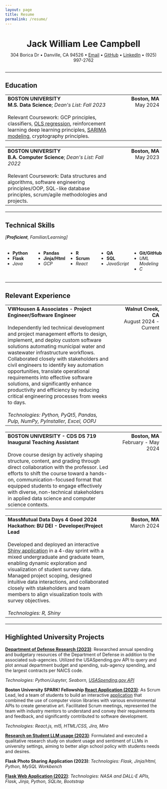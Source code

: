 ```yaml
---
layout: page
title: Resume
permalink: /resume/
---
```

<div style="text-align: center; margin-bottom: 30px;">
  <h1 style="margin-bottom: 10px;">Jack William Lee Campbell</h1>
  <p style="margin: 5px 0;">304 Borica Dr • Danville, CA 94526 • <a href="mailto:jackwilliamleecampbell@gmail.com">Email</a> • <a href="https://github.com/jack-campbeli">GitHub</a> • <a href="https://www.linkedin.com/in/jack-campbell-a392191a1/">LinkedIn</a> • (925) 997-2762</p>
</div>

---

## Education

<table style="width: 100%; border-collapse: collapse; margin-bottom: 20px;">
  <tr>
    <td style="width: 70%; padding-right: 20px; vertical-align: top; border: none;">
      <strong>BOSTON UNIVERSITY</strong><br>
      <strong>M.S. Data Science</strong>; <em>Dean's List: Fall 2023</em><br><br>
      Relevant Coursework: GCP principles, classifiers, <a href="https://docs.google.com/document/d/1NOsExgqH_jEV_oVRPdMx0JZHlDWQFi6wJADeJ9WZqEo/edit?tab=t.0">OLS regression</a>, reinforcement learning deep learning principles, <a href="https://docs.google.com/document/d/1LpfRWO9o8MoUjylvxIJE1Ap2WbXYzH2JCeBXDRTwnvU/edit?tab=t.0">SARIMA modeling</a>, cryptography principles.
    </td>
    <td style="width: 30%; text-align: right; vertical-align: top; border: none;">
      <strong>Boston, MA</strong><br>
      May 2024
    </td>
  </tr>
</table>

<table style="width: 100%; border-collapse: collapse; margin-bottom: 20px;">
  <tr>
    <td style="width: 70%; padding-right: 20px; vertical-align: top; border: none;">
      <strong>BOSTON UNIVERSITY</strong><br>
      <strong>B.A. Computer Science</strong>; <em>Dean's List: Fall 2022</em><br><br>
      Relevant Coursework: Data structures and algorithms, software engineering principles/OOP, SQL-like database principles, scrum/agile methodologies and projects.
    </td>
    <td style="width: 30%; text-align: right; vertical-align: top; border: none;">
      <strong>Boston, MA</strong><br>
      May 2023
    </td>
  </tr>
</table>

---

## Technical Skills

*[***Proficient***, Familiar/Learning]*

<div style="display: grid; grid-template-columns: repeat(5, 1fr); gap: 10px; margin: 20px 0;">
  <div>
    <ul>
      <li><strong>Python</strong></li>
      <li><strong>Flask</strong></li>
      <li><em>Java</em></li>
    </ul>
  </div>
  <div>
    <ul>
      <li><strong>Pandas</strong></li>
      <li><strong>Jinja/Html</strong></li>
      <li><em>GCP</em></li>
    </ul>
  </div>
  <div>
    <ul>
      <li><strong>R</strong></li>
      <li><strong>Scrum</strong></li>
      <li><em>React</em></li>
    </ul>
  </div>
  <div>
    <ul>
      <li><strong>QA</strong></li>
      <li><strong>SQL</strong></li>
      <li><em>JavaScript</em></li>
    </ul>
  </div>
  <div>
    <ul>
      <li><strong>Git/GitHub</strong></li>
      <li><em>UML Modeling</em></li>
      <li><em>C</em></li>
    </ul>
  </div>
</div>

---

## Relevant Experience

<table style="width: 100%; border-collapse: collapse; margin-bottom: 20px;">
  <tr>
    <td style="width: 70%; padding-right: 20px; vertical-align: top; border: none;">
      <strong>VWHousen & Associates - Project Engineer/Software Engineer</strong><br><br>
      Independently led technical development and project management efforts to design, implement, and deploy custom software solutions automating municipal water and wastewater infrastructure workflows. Collaborated closely with stakeholders and civil engineers to identify key automation opportunities, translate operational requirements into effective software solutions, and significantly enhance productivity and efficiency by reducing critical engineering processes from weeks to days.<br><br>
      <em>Technologies: Python, PyQt5, Pandas, Pulp, NumPy, PyInstaller, Excel, OOPJ</em>
    </td>
    <td style="width: 30%; text-align: right; vertical-align: top; border: none;">
      <strong>Walnut Creek, CA</strong><br>
      August 2024 - Current
    </td>
  </tr>
</table>

<table style="width: 100%; border-collapse: collapse; margin-bottom: 20px;">
  <tr>
    <td style="width: 70%; padding-right: 20px; vertical-align: top; border: none;">
      <strong>BOSTON UNIVERSITY - CDS DS 719 Inaugural Teaching Assistant</strong><br><br>
      Drove course design by actively shaping structure, content, and grading through direct collaboration with the professor. Led efforts to shift the course toward a hands-on, communication-focused format that equipped students to engage effectively with diverse, non-technical stakeholders in applied data science and computer science contexts.
    </td>
    <td style="width: 30%; text-align: right; vertical-align: top; border: none;">
      <strong>Boston, MA</strong><br>
      February - May 2024
    </td>
  </tr>
</table>

<table style="width: 100%; border-collapse: collapse; margin-bottom: 20px;">
  <tr>
    <td style="width: 70%; padding-right: 20px; vertical-align: top; border: none;">
      <strong>MassMutual Data Days 4 Good 2024 Hackathon: BU DEI - Developer/Project Lead</strong><br><br>
      Developed and deployed an interactive <a href="https://github.com/BU-Spark/dd4g-bu-tech-majors-survey">Shiny application</a> in a 4-day sprint with a mixed undergraduate and graduate team, enabling dynamic exploration and visualization of student survey data. Managed project scoping, designed intuitive data interactions, and collaborated closely with stakeholders and team members to align visualization tools with survey objectives.<br><br>
      <em>Technologies: R, Shiny</em>
    </td>
    <td style="width: 30%; text-align: right; vertical-align: top; border: none;">
      <strong>Boston, MA</strong><br>
      March 2024
    </td>
  </tr>
</table>

---

## Highlighted University Projects

**[Department of Defense Research (2023)](https://github.com/jack-campbeli/DoD-ds701)**: Researched annual spending and budgetary resources of the Department of Defense in addition to the associated sub-agencies. Utilized the USASpending.gov API to query and plot annual department budget and spending, sub-agency spending, and the largest contracts per NAICS code.

*Technologies: Python/Jupyter, Seaborn, [USASpending.gov API](https://api.usaspending.gov/)*

**Boston University SPARK! Fellowship [React Application (2023)](https://github.com/jack-campbeli/Synth-Sense)**: As Scrum Lead, led a team of students to build an interactive [application](https://synth-sense1.web.app/) that combined the use of computer vision libraries with various environmental APIs to create generative art. Facilitated Scrum meetings, represented the team with industry mentors to understand and convey their requirements and feedback, and significantly contributed to software development.

*Technologies: React.js, ml5, HTML/CSS, Jira, Miro*

**[Research on Student LLM usage (2023)](https://docs.google.com/document/d/11_b9v9RKYkDU46_3_Bn7h7nzL9OEoOs7Ds2ices05X4/edit?usp=sharing)**: Formulated and executed a qualitative research study on student usage and sentiment of LLMs in university settings, aiming to better align school policy with students needs and desires.

**Flask Photo Sharing Application (2023)**: *Technologies: Flask, Jinja/Html, Python, MySQL Workbench*

**[Flask Web Application (2022)](https://github.com/jack-campbeli/411-Project-Group-1)**: *Technologies: NASA and DALL-E APIs, Flask, Jinja, Python, SQLite, Bootstrap*
